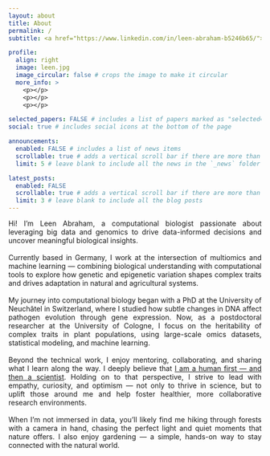 ```yaml
---
layout: about
title: About
permalink: /
subtitle: <a href="https://www.linkedin.com/in/leen-abraham-b5246b65/"> Research scientist | Computational Biology </a>

profile:
  align: right
  image: leen.jpg
  image_circular: false # crops the image to make it circular
  more_info: >
    <p></p>
    <p></p>
    <p></p>

selected_papers: FALSE # includes a list of papers marked as "selected={true}"
social: true # includes social icons at the bottom of the page

announcements:
  enabled: FALSE # includes a list of news items
  scrollable: true # adds a vertical scroll bar if there are more than 3 news items
  limit: 5 # leave blank to include all the news in the `_news` folder

latest_posts:
  enabled: FALSE
  scrollable: true # adds a vertical scroll bar if there are more than 3 new posts items
  limit: 3 # leave blank to include all the blog posts
---
```

<div style="text-align: justify;">

Hi! I’m Leen Abraham, a computational biologist passionate about leveraging big data and genomics to drive data-informed decisions and uncover meaningful biological insights.
<br><br>
Currently based in Germany, I work at the intersection of multiomics and machine learning — combining biological understanding with computational tools to explore how genetic and epigenetic variation shapes complex traits and drives adaptation in natural and agricultural systems.
<br><br>
My journey into computational biology began with a PhD at the University of Neuchâtel in Switzerland, where I studied how subtle changes in DNA affect pathogen evolution through gene expression. Now, as a postdoctoral researcher at the University of Cologne, I focus on the heritability of complex traits in plant populations, using large-scale omics datasets, statistical modeling, and machine learning.
<br><br>
Beyond the technical work, I enjoy mentoring, collaborating, and sharing what I learn along the way. I deeply believe that <a href="https://www.nature.com/articles/d41586-018-07530-7" target="_blank">I am a human first — and then a scientist</a>. Holding on to that perspective, I strive to lead with empathy, curiosity, and optimism — not only to thrive in science, but to uplift those around me and help foster healthier, more collaborative research environments. 
<br><br>
When I’m not immersed in data, you’ll likely find me hiking through forests with a camera in hand, chasing the perfect light and quiet moments that nature offers. I also enjoy gardening — a simple, hands-on way to stay connected with the natural world.</div>
